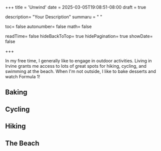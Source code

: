 +++
title = 'Unwind'
date = 2025-03-05T19:08:51-08:00
draft = true

description= "Your Description"
summaru = " "

toc= false
autonumber= false
math= false

readTime= false
hideBackToTop= true
hidePagination= true
showDate= false

+++

In my free time, I generally like to engage in outdoor activities. Living in Irvine grants me access to lots of great spots for hiking, cycling, and swimming at the beach. When I'm not outside, I like to bake desserts and watch Formula 1!

## Baking

## Cycling 

## Hiking

## The Beach